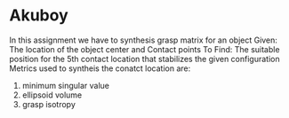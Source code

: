 # Akuboy

In this assignment we have to synthesis grasp matrix for an object 
Given: The location of the object center and Contact points
To Find: The suitable position for the 5th contact location that stabilizes the given configuration
Metrics used to syntheis the conatct location are:
1. minimum singular value
2. ellipsoid volume 
3. grasp isotropy
